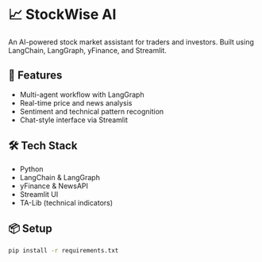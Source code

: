 # 📈 StockWise AI

An AI-powered stock market assistant for traders and investors. Built using LangChain, LangGraph, yFinance, and Streamlit.

## 🚀 Features
- Multi-agent workflow with LangGraph
- Real-time price and news analysis
- Sentiment and technical pattern recognition
- Chat-style interface via Streamlit

## 🛠 Tech Stack
- Python
- LangChain & LangGraph
- yFinance & NewsAPI
- Streamlit UI
- TA-Lib (technical indicators)

## 📦 Setup

```bash
pip install -r requirements.txt
